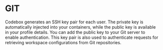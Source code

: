 # GIT
Codebox generates an SSH key pair for each user. The private key is automatically injected into your containers, while the public key is available in your profile details. You can add the public key to your Git server to enable authentication. This key pair is also used to authenticate requests for retrieving workspace configurations from Git repositories.
